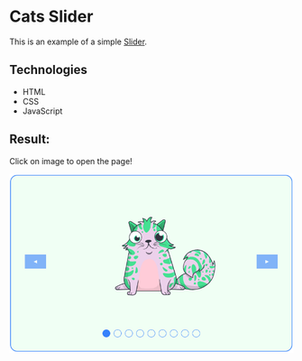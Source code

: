 # Cats Slider
This is an example of a simple [Slider](https://dimatarhan.github.io/slider/).
## Technologies
+ HTML
+ CSS
+ JavaScript
## Result:
Click on image to open the page!

[![home](https://github.com/dimaTarhan/slider/blob/master/slider-img.PNG)](https://dimatarhan.github.io/slider/)
